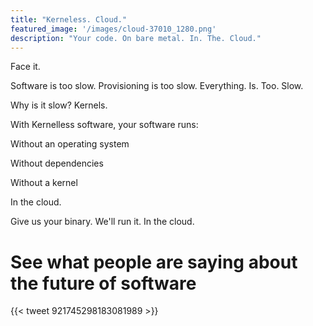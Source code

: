 ```yaml
---
title: "Kerneless. Cloud."
featured_image: '/images/cloud-37010_1280.png'
description: "Your code. On bare metal. In. The. Cloud."
---
```

Face it.

Software is too slow. Provisioning is too slow. Everything. Is. Too. Slow.

Why is it slow? Kernels.

With Kernelless software, your software runs:

Without an operating system

Without dependencies

Without a kernel

In the cloud.

Give us your binary. We'll run it. In the cloud.

# See what people are saying about the future of software

{{< tweet 921745298183081989 >}}